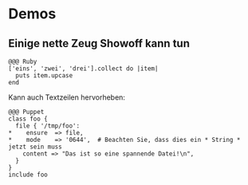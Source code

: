 <!SLIDE>
# Demos
## Einige nette Zeug Showoff kann tun

    @@@ Ruby
    ['eins', 'zwei', 'drei'].collect do |item|
      puts item.upcase
    end

Kann auch Textzeilen hervorheben:

    @@@ Puppet
    class foo {
      file { '/tmp/foo':
    *    ensure  => file,
    *    mode    => '0644',  # Beachten Sie, dass dies ein * String * jetzt sein muss
        content => "Das ist so eine spannende Datei!\n",
      }
    }
    include foo

